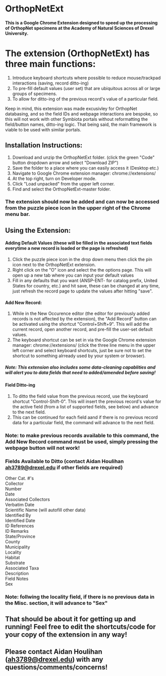 # OrthopNetExt

#### This is a Google Chrome Extension designed to speed up the processing of OrthopNet specimens at the Academy of Natural Sciences of Drexel University.

# The extension (OrthopNetExt) has three main functions:

1. Introduce keyboard shortcuts where possible to reduce mouse/trackpad interactions (saving, record ditto-ing)
2. To pre-fill default values (user set) that are ubiquitous across all or large groups of specimens. 
3. To allow for ditto-ing of the previous record's value of a particular field. 

Keep in mind, this extension was made excusivley for OrthopNet databasing, and so the field IDs and webpage interactions are bespoke, so this
will not work with other Symbiota portals without reformatting the field/button names, ditto-ing logic. That being said, the main framework is viable to
be used with similar portals.

## Installation Instructions:

1. Download and unzip the OrthopNetExt folder. (click the green "Code" button dropdown arrow and select "Download ZIP")
2. Save the folder to a place where you can easily access it (Desktop etc.)
3. Navigate to Google Chrome extension manager: chrome://extensions/ 
4. At the top right, turn on Developer mode.
5. Click "Load unpacked" from the upper left corner.
6. Find and select the OrthopNetExt-master folder.

### The extension should now be added and can now be accessed from the puzzle piece icon in the upper right of the Chrome menu bar.

## Using the Extension:

#### Adding Default Values (these will be filled in the associated text fields everytime a new record is loaded or the page is refreshed)

1. Click the puzzle piece icon in the drop down menu then click the pin icon next to the OrthopNetExt extension.
2. Right click on the "O" icon and select the the options page. This will open up a new tab where you can input your default values
3. Fill in any defaults that you want (ANSP-ENT- for catalog prefix, United States for country, etc.) and hit save, these can be changed at any time, 
   just refresh the record page to update the values after hitting "save".
   
#### Add New Record:

1. While in the New Occurence editor (the editor for previously added records is not affected by the extension), the "Add Record" button can be
    activated using the shortcut "Control+Shift+9". This will add the current record, open another record, and pre-fill the user-set default values.
2. The keyboard shortcut can be set in via the Google Chrome extension manager: chrome://extensions/  (click the three line menu in the upper left
    corner and select keyboard shortcuts, just be sure not to set the shortcut to something alrready used by your system or browser).

##### Note: This extension also includes some data-cleaning capablities and will alert you to data fields that need to added/amended before saving!

#### Field Ditto-ing

1. To ditto the field value from the previous record, use the keyboard shortcut "Control-Shift-0". This will insert the previous record's value for 
    the active field (from a list of supported fields, see below) and advance to the next field.
2. This can be continued for each field aand if there is no previous record data for a particular field, the command will advance to the next field.

### Note: to make previous records available to this command, the Add New Record command must be used, simply pressing the webpage button will not work!
      
### Fields Available to Ditto (contact Aidan Houlihan ah3789@drexel.edu if other fields are required)

Other Cat. #'s\
Collector\
Number\
Date\
Associated Collectors\
Verbatim Date\
Scientific Name (will autofill other data)\
Identified By\
Identified Date\
ID References\
ID Remarks\
State/Province\
County\
Municipality\
Locality\
Habitat\
Substrate\
Associated Taxa\
Description\
Field Notes\
Sex

### Note: follwing the locality field, if there is no previous data in the Misc. section, it will advance to "Sex"

## That should be about it for getting up and running! Feel free to edit the shortcuts/code for your copy of the extension in any way!

## Please contact Aidan Houlihan (ah3789@drexel.edu) with any questions/comments/concerns!


  
   
   
   
   
   
